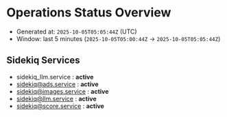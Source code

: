 # Operations Status Overview

- Generated at: `2025-10-05T05:05:44Z` (UTC)
- Window: last 5 minutes (`2025-10-05T05:00:44Z` → `2025-10-05T05:05:44Z`)

## Sidekiq Services
- sidekiq_llm.service : **active**
- sidekiq@ads.service : **active**
- sidekiq@images.service : **active**
- sidekiq@llm.service : **active**
- sidekiq@score.service : **active**

